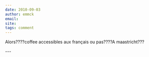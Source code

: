```yaml
---
date: 2010-09-03
author: emmck
email: 
site: 
tags: comment
---
```


<p>Alors????coffee accessibles aux français ou pas????A maastricht???</p>
---